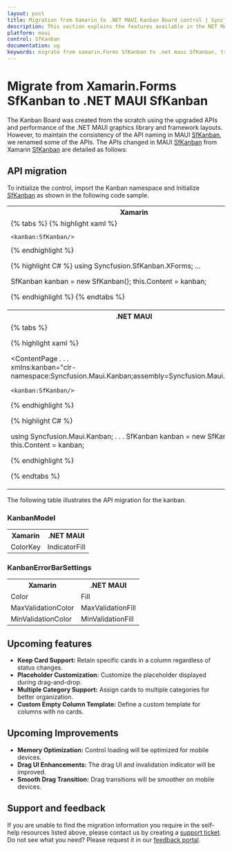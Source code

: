```yaml
---
layout: post
title: Migration from Xamarin to .NET MAUI Kanban Board control | Syncfusion
description: This section explains the features available in the NET MAUI Kanban Board (SfKanban) control over Xamarin SfKanban.
platform: maui
control: SfKanban
documentation: ug
keywords: migrate from xamarin.Forms SfKanban to .net maui SfKanban, transitioning from xamarin.Forms SfKanban to .net maui SfKanban, move from xamarin.Forms SfKanban to .net maui SfKanban, upgrading xamarin.Forms to .net maui SfKanban.
---
```


# Migrate from Xamarin.Forms SfKanban to .NET MAUI SfKanban

The Kanban Board was created from the scratch using the upgraded APIs and performance of the .NET MAUI graphics library and framework layouts. However, to maintain the consistency of the API naming in MAUI [SfKanban](), we renamed some of the APIs. The APIs changed in MAUI [SfKanban]() from Xamarin [SfKanban]() are detailed as follows:

## API migration

To initialize the control, import the Kanban namespace and Initialize [SfKanban]() as shown in the following code sample. 

<table>
<tr>
<th>Xamarin</th>
</tr>
<tr>
<td>
{% tabs %} 
{% highlight xaml %}
<ContentPage
    . . .
    xmlns:kanban="clr-namespace:Syncfusion.SfKanban.XForms;assembly=Syncfusion.SfKanban.XForms">

    <kanban:SfKanban/>
</ContentPage>
{% endhighlight %}

{% highlight C# %}
using Syncfusion.SfKanban.XForms;
...

SfKanban kanban = new SfKanban();
this.Content = kanban;

{% endhighlight %}
{% endtabs %}
</td>
</tr>
<tr>
<th>.NET MAUI</th>
</tr>
<tr>
<td>
{% tabs %} 

{% highlight xaml %}

<ContentPage
    . . .    
    xmlns:kanban="clr-namespace:Syncfusion.Maui.Kanban;assembly=Syncfusion.Maui.Kanban">
   
    <kanban:SfKanban/>
</ContentPage>
 
{% endhighlight %}

{% highlight C# %}

using Syncfusion.Maui.Kanban;
. . .
SfKanban kanban = new SfKanban();
this.Content = kanban;

{% endhighlight %}

{% endtabs %}
</td>
</tr>
</table>

The following table illustrates the API migration for the kanban.

### KanbanModel

<table>
<tr>
<th>Xamarin</th>
<th>.NET MAUI</th>
</tr>
<tr>
<td>ColorKey</td>
<td>IndicatorFill</td>
</tr>
</table>

### KanbanErrorBarSettings

<table>
<tr>
<th>Xamarin</th>
<th>.NET MAUI</th>
</tr>
<tr>
<td>Color</td>
<td>Fill</td>
</tr>
<tr>
<td>MaxValidationColor</td>
<td>MaxValidationFill</td>
</tr>
<tr>
<td>MinValidationColor</td>
<td>MinValidationFill</td>
</tr>
</table>

## Upcoming features

* **Keep Card Support:** Retain specific cards in a column regardless of status changes.
* **Placeholder Customization:** Customize the placeholder displayed during drag-and-drop.
* **Multiple Category Support:** Assign cards to multiple categories for better organization.
* **Custom Empty Column Template:** Define a custom template for columns with no cards.

## Upcoming Improvements

* **Memory Optimization:** Control loading will be optimized for mobile devices.
* **Drag UI Enhancements:** The drag UI and invalidation indicator will be improved.
* **Smooth Drag Transition:** Drag transitions will be smoother on mobile devices.

## Support and feedback

If you are unable to find the migration information you require in the self-help resources listed above, please contact us by creating a [support ticket](https://internalsupport.bolddesk.com/agent/tickets/create). Do not see what you need? Please request it in our [feedback portal](https://www.syncfusion.com/feedback/maui). 